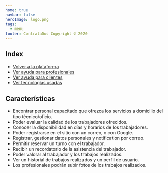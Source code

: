 ```yaml
---
home: true
navbar: false
heroImage: logo.png
tags:
  - menu
footer: ContrataDos Copyright © 2020
---
```


## Index

- [Volver a la plataforma](/)
- [Ver ayuda para profesionales](/profesional/)
- [Ver ayuda para clientes](/cliente/)
- [Ver tecnologías usadas](/tecnologias.md)

## Características

- Encontrar personal capacitado que ofrezca los servicios a domicilio del tipo técnico/oficio.
- Poder evaluar la calidad de los trabajadores ofrecidos.
- Conocer la disponibilidad en días y horarios de los trabajadores.
- Poder registrarse en el sitio con un correo, o con Google.
- Registrar, gestionar datos personales y notification por correo.
- Permitir reservar un turno con el trabajador.
- Recibir un recordatorio de la asistencia del trabajador.
- Poder valorar al trabajador y los trabajos realizados.
- Ver un historial de trabajos realizados y un perfil de usuario.
- Los profesionales podrán subir fotos de los trabajos realizados.
